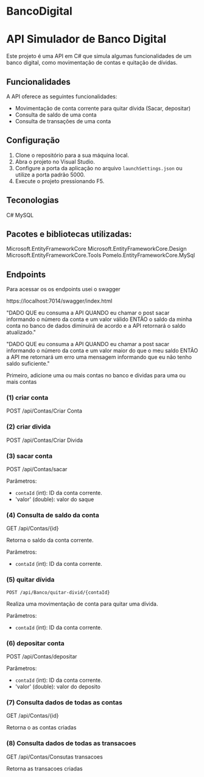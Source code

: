 # BancoDigital
# API Simulador de Banco Digital

Este projeto é uma API em C# que simula algumas funcionalidades de um banco digital, como movimentação de contas e quitação de dívidas.

## Funcionalidades

A API oferece as seguintes funcionalidades:

- Movimentação de conta corrente para quitar dívida (Sacar, depositar)
- Consulta de saldo de uma conta 
- Consulta de transações de uma conta

## Configuração

1. Clone o repositório para a sua máquina local.
2. Abra o projeto no Visual Studio.
3. Configure a porta da aplicação no arquivo `launchSettings.json` ou utilize a porta padrão 5000.
4. Execute o projeto pressionando F5.

## Teconologias
C#
MySQL

## Pacotes e bibliotecas utilizadas:
Microsoft.EntityFrameworkCore
Microsoft.EntityFrameworkCore.Design
Microsoft.EntityFrameworkCore.Tools
Pomelo.EntityFrameworkCore.MySql

## Endpoints
Para acessar os os endpoints usei o swagger

https://localhost:7014/swagger/index.html

"DADO QUE eu consuma a API QUANDO eu chamar o post sacar informando o número da conta e um valor válido ENTÃO o saldo da minha conta no banco de dados diminuirá de acordo e a API retornará o saldo atualizado."

"DADO QUE eu consuma a API QUANDO eu chamar a post sacar informando o número da conta e um valor maior do que o meu saldo ENTÃO a API me retornará um erro uma mensagem informando que eu não tenho saldo suficiente."

Primeiro, adicione uma ou mais contas no banco e dividas para uma ou mais contas

### (1) criar conta
POST /api/Contas/Criar Conta

### (2) criar divida
POST /api/Contas/Criar Divida

### (3) sacar conta
POST  /api/Contas/sacar

Parâmetros:
- `contaId` (int): ID da conta corrente.
- 'valor' (double): valor do saque
  
### (4) Consulta de saldo da conta

GET /api/Contas/{id}

Retorna o saldo da conta corrente.

Parâmetros:
- `contaId` (int): ID da conta corrente.
  
### (5) quitar dívida

`POST /api/Banco/quitar-divid/{contaId}`

Realiza uma movimentação de conta para quitar uma dívida.

Parâmetros:
- `contaId` (int): ID da conta corrente.

### (6) depositar conta
POST /api/Contas/depositar

Parâmetros:
- `contaId` (int): ID da conta corrente.
- 'valor' (double): valor do deposito


### (7) Consulta dados de todas as contas

GET /api/Contas/{id}

Retorna o as contas criadas



### (8) Consulta dados de todas as transacoes

GET /api/Contas/Consutas transacoes

Retorna  as transacoes criadas